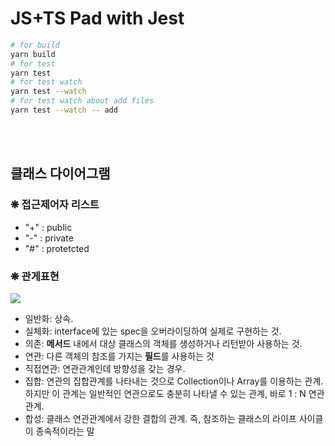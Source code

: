 # JS+TS Pad with Jest

```bash
# for build
yarn build
# for test
yarn test
# for test watch
yarn test --watch
# for test watch about add files
yarn test --watch -- add
```

<br />
<br />

## 클래스 다이어그램
### ❋ 접근제어자 리스트
- "+" : public
- "-" : private
- "#" : protetcted

### ❋ 관게표현
<image src="./assets/class-diagram-reloation.png">

- 일반화: 상속.
- 실체화: interface에 있는 spec을 오버라이딩하여 실제로 구현하는 것.
- 의존: **메서드** 내에서 대상 클래스의 객체를 생성하거나 리턴받아 사용하는 것.
- 연관: 다른 객체의 참조를 가지는 **필드**를 사용하는 것
- 직접연관: 연관관계인데 방향성을 갖는 경우.
- 집합: 연관의 집합관계를 나타내는 것으로 Collection이나 Array를 이용하는 관계.
  하지만 이 관계는 일반적인 연관으로도 충분히 나타낼 수 있는 관계, 바로 1 : N 연관관계.
- 합성: 클래스 연관관계에서 강한 결합의 관계. 즉, 참조하는 클래스의 라이프 사이클이 종속적이라는 말
